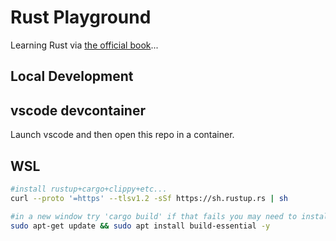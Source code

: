 # Rust Playground

Learning Rust via [the official book](https://doc.rust-lang.org/book/)...

## Local Development

## vscode devcontainer

Launch vscode and then open this repo in a container.

## WSL

```bash
#install rustup+cargo+clippy+etc...
curl --proto '=https' --tlsv1.2 -sSf https://sh.rustup.rs | sh

#in a new window try 'cargo build' if that fails you may need to install build essentials;
sudo apt-get update && sudo apt install build-essential -y
```
